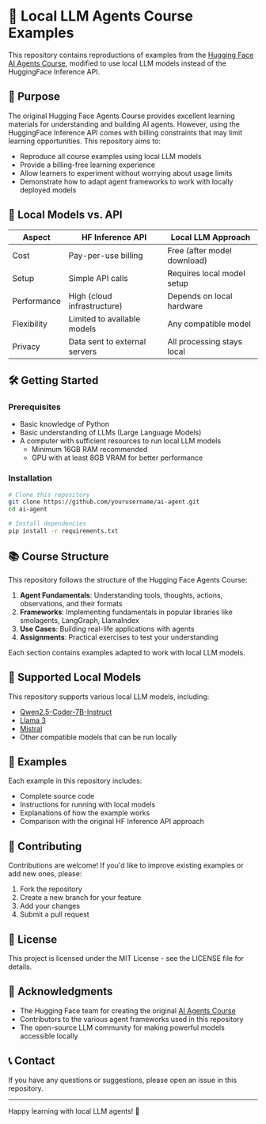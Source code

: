 # 🤖 Local LLM Agents Course Examples

This repository contains reproductions of examples from the [Hugging Face AI Agents Course](https://huggingface.co/learn/agents-course/zh-CN/), modified to use local LLM models instead of the HuggingFace Inference API.

## 🎯 Purpose

The original Hugging Face Agents Course provides excellent learning materials for understanding and building AI agents. However, using the HuggingFace Inference API comes with billing constraints that may limit learning opportunities. This repository aims to:

- Reproduce all course examples using local LLM models
- Provide a billing-free learning experience
- Allow learners to experiment without worrying about usage limits
- Demonstrate how to adapt agent frameworks to work with locally deployed models

## 🧠 Local Models vs. API

| Aspect | HF Inference API | Local LLM Approach |
|--------|-----------------|-------------------|
| Cost | Pay-per-use billing | Free (after model download) |
| Setup | Simple API calls | Requires local model setup |
| Performance | High (cloud infrastructure) | Depends on local hardware |
| Flexibility | Limited to available models | Any compatible model |
| Privacy | Data sent to external servers | All processing stays local |

## 🛠️ Getting Started

### Prerequisites

- Basic knowledge of Python
- Basic understanding of LLMs (Large Language Models)
- A computer with sufficient resources to run local LLM models
  - Minimum 16GB RAM recommended
  - GPU with at least 8GB VRAM for better performance

### Installation

```bash
# Clone this repository
git clone https://github.com/yourusername/ai-agent.git
cd ai-agent

# Install dependencies
pip install -r requirements.txt
```

## 📚 Course Structure

This repository follows the structure of the Hugging Face Agents Course:

1. **Agent Fundamentals**: Understanding tools, thoughts, actions, observations, and their formats
2. **Frameworks**: Implementing fundamentals in popular libraries like smolagents, LangGraph, LlamaIndex
3. **Use Cases**: Building real-life applications with agents
4. **Assignments**: Practical exercises to test your understanding

Each section contains examples adapted to work with local LLM models.

## 🔧 Supported Local Models

This repository supports various local LLM models, including:

- [Qwen2.5-Coder-7B-Instruct](https://huggingface.co/Qwen/Qwen2.5-7B-Instruct)
- [Llama 3](https://huggingface.co/meta-llama)
- [Mistral](https://huggingface.co/mistralai)
- Other compatible models that can be run locally

## 📝 Examples

Each example in this repository includes:

- Complete source code
- Instructions for running with local models
- Explanations of how the example works
- Comparison with the original HF Inference API approach

## 🤝 Contributing

Contributions are welcome! If you'd like to improve existing examples or add new ones, please:

1. Fork the repository
2. Create a new branch for your feature
3. Add your changes
4. Submit a pull request

## 📄 License

This project is licensed under the MIT License - see the LICENSE file for details.

## 🙏 Acknowledgments

- The Hugging Face team for creating the original [AI Agents Course](https://huggingface.co/learn/agents-course/)
- Contributors to the various agent frameworks used in this repository
- The open-source LLM community for making powerful models accessible locally

## 📞 Contact

If you have any questions or suggestions, please open an issue in this repository.

---

Happy learning with local LLM agents! 🚀 